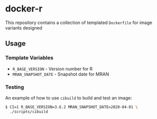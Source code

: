 # docker-r

This repository contains a collection of templated `Dockerfile` for image variants designed

## Usage

### Template Variables

- `R_BASE_VERSION` - Version number for R
- `MRAN_SNAPSHOT_DATE` - Snapshot date for MRAN

### Testing

An example of how to use `cibuild` to build and test an image:

```bash
$ CI=1 R_BASE_VERSION=3.6.2 MRAN_SNAPSHOT_DATE=2020-04-01 \
  ./scripts/cibuild
```
